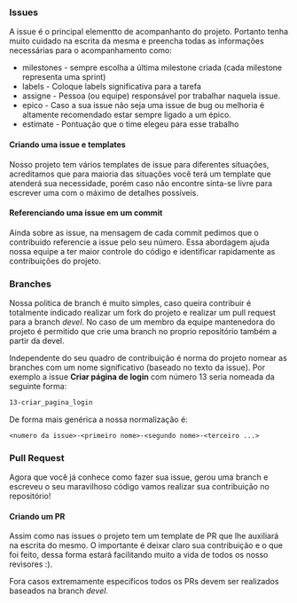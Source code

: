 ### Issues

A issue é o principal elementto de acompanhanto do projeto. Portanto tenha muito cuidado na escrita da mesma e preencha todas as informações necessárias para o acompanhamento como:

* milestones - sempre escolha a última milestone criada (cada milestone representa uma sprint)
* labels - Coloque labels significativa para a tarefa
* assigne - Pessoa (ou equipe) responsável por trabalhar naquela issue.
* epico - Caso a sua issue não seja uma issue de bug ou melhoria é altamente recomendado estar sempre ligado a um épico.
* estimate - Pontuação que o time elegeu para esse trabalho

#### Criando uma issue e templates

Nosso projeto tem vários templates de issue para diferentes situações, acreditamos que para maioria das situações você terá um template que atenderá sua necessidade, porém caso não encontre sinta-se livre para escrever uma com o máximo de detalhes possíveis.

#### Referenciando uma issue em um commit

Ainda sobre as issue, na mensagem de cada commit pedimos que o contribuido referencie a issue pelo seu número. Essa abordagem ajuda nossa equipe a ter maior controle do código e identificar rapidamente as contribuições do projeto.

### Branches

Nossa politica de branch é muito simples, caso queira contribuir é totalmente indicado realizar um fork do projeto e realizar um pull request para a branch *devel*. No caso de um membro da equipe mantenedora do projeto é permitido que crie uma branch no proprio repositório também a partir da devel.

Independente do seu quadro de contribuição é norma do projeto nomear as branches com um nome significativo (baseado no texto da issue). Por exemplo a issue **Criar página de login** com número 13 seria nomeada da seguinte forma:

```bash
13-criar_pagina_login
```

De forma mais genérica a nossa normalização é:

```
<numero da issue>-<primeiro nome>-<segundo nome>-<terceiro ...>
```

### Pull Request

Agora que você já conhece como fazer sua issue, gerou uma branch e escreveu o seu maravilhoso código vamos realizar sua contribuição no repositório!

#### Criando um PR

Assim como nas issues o projeto tem um template de PR que lhe auxiliará na escrita do mesmo. O importante é deixar claro sua contribuição e o que foi feito, dessa forma estará facilitando muito a vida de todos os nosso revisores :).

Fora casos extremamente especificos todos os PRs devem ser realizados baseados na branch *devel*.
